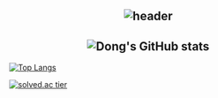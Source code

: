 <div align="middle">
  
![header](https://capsule-render.vercel.app/api?type=Waving&color=auto&height=300&section=header&text=dong's%20github&fontSize=90)
---

![Dong's GitHub stats](https://github-readme-stats.vercel.app/api?username=dongh810&show_icons=true&theme=ambient_gradient)
---


</div>
<div>
  
[![Top Langs](https://github-readme-stats.vercel.app/api/top-langs/?username=dongh810&layout=compact)](https://github.com/anuraghazra/github-readme-stats)

[![solved.ac tier](http://mazassumnida.wtf/api/generate_badge?boj=baek0810)](https://solved.ac/baek0810)
</div>








